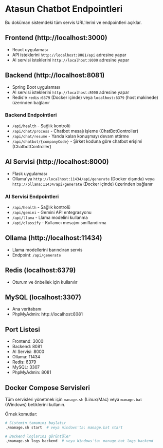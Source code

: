 # Atasun Chatbot Endpointleri

Bu doküman sistemdeki tüm servis URL'lerini ve endpointleri açıklar.

## Frontend (http://localhost:3000)
- React uygulaması
- API isteklerini `http://localhost:8081/api` adresine yapar
- AI servisi isteklerini `http://localhost:8000` adresine yapar

## Backend (http://localhost:8081)
- Spring Boot uygulaması
- AI servisi isteklerini `http://localhost:8000` adresine yapar
- Redis'e `redis:6379` (Docker içinde) veya `localhost:6379` (host makinede) üzerinden bağlanır

### Backend Endpointleri
- `/api/health` - Sağlık kontrolü
- `/api/chat/process` - Chatbot mesajı işleme (ChatBotController)
- `/api/chat/resume` - Yarıda kalan konuşmayı devam ettirme
- `/api/chatbot/{companyCode}` - Şirket koduna göre chatbot erişimi (ChatbotController)

## AI Servisi (http://localhost:8000)
- Flask uygulaması
- Ollama'ya `http://localhost:11434/api/generate` (Docker dışında) veya `http://ollama:11434/api/generate` (Docker içinde) üzerinden bağlanır

### AI Servisi Endpointleri
- `/api/health` - Sağlık kontrolü
- `/api/gemini` - Gemini API entegrasyonu
- `/api/llama` - Llama modelini kullanma
- `/api/classify` - Kullanıcı mesajını sınıflandırma

## Ollama (http://localhost:11434)
- Llama modellerini barındıran servis
- Endpoint: `/api/generate`

## Redis (localhost:6379)
- Oturum ve önbellek için kullanılır

## MySQL (localhost:3307)
- Ana veritabanı
- PhpMyAdmin: http://localhost:8081

## Port Listesi
- Frontend: 3000
- Backend: 8081
- AI Servisi: 8000
- Ollama: 11434
- Redis: 6379
- MySQL: 3307
- PhpMyAdmin: 8081

## Docker Compose Servisleri
Tüm servisleri yönetmek için `manage.sh` (Linux/Mac) veya `manage.bat` (Windows) betiklerini kullanın.

Örnek komutlar:
```bash
# Sistemin tamamını başlatır
./manage.sh start  # veya Windows'ta: manage.bat start

# Backend loglarını görüntüler
./manage.sh logs backend  # veya Windows'ta: manage.bat logs backend
``` 
